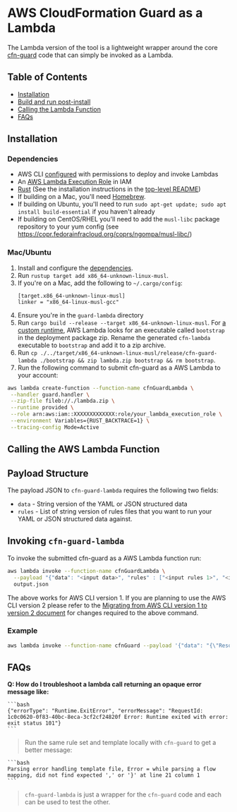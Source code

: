 # AWS CloudFormation Guard as a Lambda

The Lambda version of the tool is a lightweight wrapper around the core [cfn-guard](../guard) code that can simply be invoked as a Lambda.

## Table of Contents

* [Installation](#installation)
* [Build and run post-install](#to-build-and-run-post-install)
* [Calling the Lambda Function](#calling-the-lambda-function)
* [FAQs](#faqs)

## Installation

### Dependencies

* AWS CLI [configured](https://docs.aws.amazon.com/cli/latest/userguide/cli-chap-configure.html) with permissions to deploy and invoke Lambdas
* An [AWS Lambda Execution Role](https://docs.aws.amazon.com/lambda/latest/dg/lambda-intro-execution-role.html) in IAM
* [Rust](https://rustup.rs/) (See the installation instructions in the [top-level README](../README.md#install-rust))
* If building on a Mac, you'll need [Homebrew](https://brew.sh/).
* If building on Ubuntu, you'll need to run `sudo apt-get update; sudo apt install build-essential` if you haven't already
* If building on CentOS/RHEL you'll need to add the `musl-libc` package repository to your yum config (see https://copr.fedorainfracloud.org/coprs/ngompa/musl-libc/)

### Mac/Ubuntu

1. Install and configure the [dependencies](#dependencies).
1. Run `rustup target add x86_64-unknown-linux-musl`.
1. If you're on a Mac, add the following to `~/.cargo/config`:
    ```
    [target.x86_64-unknown-linux-musl]
    linker = "x86_64-linux-musl-gcc"
    ```
1. Ensure you're in the `guard-lambda` directory
1. Run `cargo build --release --target x86_64-unknown-linux-musl`. For [a custom runtime](https://docs.aws.amazon.com/lambda/latest/dg/runtimes-custom.html), AWS Lambda looks for an executable called `bootstrap` in the deployment package zip. Rename the generated `cfn-lambda` executable to `bootstrap` and add it to a zip archive.
1. Run `cp ./../target/x86_64-unknown-linux-musl/release/cfn-guard-lambda ./bootstrap && zip lambda.zip bootstrap && rm bootstrap`.
1. Run the following command to submit cfn-guard as a AWS Lambda to your account:

```bash
aws lambda create-function --function-name cfnGuardLambda \
 --handler guard.handler \
 --zip-file fileb://./lambda.zip \
 --runtime provided \
 --role arn:aws:iam::XXXXXXXXXXXXX:role/your_lambda_execution_role \
 --environment Variables={RUST_BACKTRACE=1} \
 --tracing-config Mode=Active
```

## Calling the AWS Lambda Function

## Payload Structure

The payload JSON to `cfn-guard-lambda` requires the following two fields:
* `data` - String version of the YAML or JSON structured data
* `rules` - List of string version of rules files that you want to run your YAML or JSON structured data against.

## Invoking `cfn-guard-lambda`

To invoke the submitted cfn-guard as a AWS Lambda function run:

```bash
aws lambda invoke --function-name cfnGuardLambda \
  --payload "{"data": "<input data>", "rules" : ["<input rules 1>", "<input rules 2>", ...]}" \
  output.json
```
The above works for AWS CLI version 1. If you are planning to use the AWS CLI version 2 please refer to the [Migrating from AWS CLI version 1 to version 2 document](https://docs.aws.amazon.com/cli/latest/userguide/cliv2-migration.html#cliv2-migration-binaryparam) for changes required to the above command.

### Example

```bash
aws lambda invoke --function-name cfnGuard --payload '{"data": "{\"Resources\":{\"NewVolume\":{\"Type\":\"AWS::EC2::Volume\",\"Properties\":{\"Size\":500,\"Encrypted\":false,\"AvailabilityZone\":\"us-west-2b\"}},\"NewVolume2\":{\"Type\":\"AWS::EC2::Volume\",\"Properties\":{\"Size\":50,\"Encrypted\":false,\"AvailabilityZone\":\"us-west-2c\"}}}}", "rules" : [ "Resources.*[ Type == /EC2::Volume/ ].Properties.Encrypted == false" ]}' output.json
```

## FAQs

**Q: How do I troubleshoot a lambda call returning an opaque error message like:**

    ```bash
    {"errorType": "Runtime.ExitError", "errorMessage": "RequestId: 1c0c0620-0f83-40bc-8eca-3cf2cf24820f Error: Runtime exited with error: exit status 101"}
    ```

> Run the same rule set and template locally with `cfn-guard` to get a better message:

    ```bash
    Parsing error handling template file, Error = while parsing a flow mapping, did not find expected ',' or '}' at line 21 column 1
    ```

> `cfn-guard-lambda` is just a wrapper for the `cfn-guard` code and each can be used to test the other.
